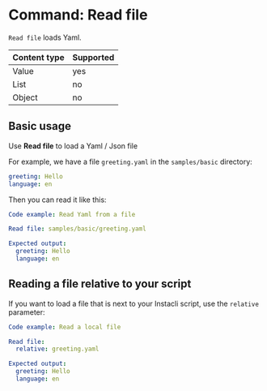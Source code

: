 # Command: Read file

`Read file` loads Yaml.

| Content type | Supported |
|--------------|-----------|
| Value        | yes       |
| List         | no        |
| Object       | no        |

## Basic usage

Use **Read file** to load a Yaml / Json file

For example, we have a file `greeting.yaml` in the `samples/basic` directory:

```yaml file:greeting.yaml
greeting: Hello
language: en
```

Then you can read it like this:

```yaml cli
Code example: Read Yaml from a file

Read file: samples/basic/greeting.yaml

Expected output:
  greeting: Hello
  language: en
```

<!--
Note: To make the automated test work, the file is actually read from the repository `samples` directory. 
-->

## Reading a file relative to your script

If you want to load a file that is next to your Instacli script, use the `relative` parameter:

```yaml cli
Code example: Read a local file

Read file:
  relative: greeting.yaml

Expected output:
  greeting: Hello
  language: en    
```
